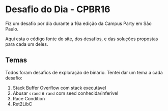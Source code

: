 # Desafio do Dia - CPBR16

Fiz um desafio por dia durante a 16a edição da Campus Party em São Paulo.

Aqui esta o código fonte do site, dos desafios, e das soluções propostas para cada um deles.

## Temas

Todos foram desafios de exploração de binário. Tentei dar um tema a cada desafio:

1. Stack Buffer Overflow com stack executável
2. Abusar `srand` e `rand` com seed conhecida/inferível
3. Race Condition
4. Ret2LibC
